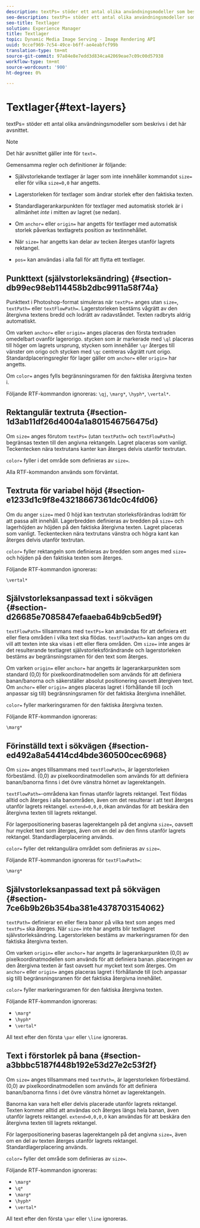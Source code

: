 ```yaml
---
description: textPs= stöder ett antal olika användningsmodeller som beskrivs i det här avsnittet.
seo-description: textPs= stöder ett antal olika användningsmodeller som beskrivs i det här avsnittet.
seo-title: Textlager
solution: Experience Manager
title: Textlager
topic: Dynamic Media Image Serving - Image Rendering API
uuid: 9ccef969-7c54-49ce-b6ff-ae4eabfcf99b
translation-type: tm+mt
source-git-commit: 97a84e8e7edd3d834ca42069eae7c09c00d57938
workflow-type: tm+mt
source-wordcount: '900'
ht-degree: 0%

---
```



# Textlager{#text-layers}

textPs= stöder ett antal olika användningsmodeller som beskrivs i det här avsnittet.

>[!NOTE]
>
>Det här avsnittet gäller inte för `text=`.

Gemensamma regler och definitioner är följande:

* Självstorlekande textlager är lager som inte innehåller kommandot `size=` eller för vilka `size=0,0` har angetts.

* Lagerstorleken för textlager som ändrar storlek efter den faktiska texten.
* Standardlagerankarpunkten för textlager med automatisk storlek är i allmänhet *inte* i mitten av lagret (se nedan).
* Om `anchor=` eller `origin=` har angetts för textlager med automatisk storlek påverkas textlagrets position av textinnehållet.

* När `size=` har angetts kan delar av tecken återges utanför lagrets rektangel.
* `pos=` kan användas i alla fall för att flytta ett textlager.

## Punkttext (självstorleksändring) {#section-db99ec98eb114458b2dbc9911a58f74a}

Punkttext i Photoshop-format simuleras när `textPs=` anges utan `size=`, `textPath=` eller `textFlowPath=`. Lagerstorleken bestäms vågrätt av den återgivna textens bredd och lodrätt av radavståndet. Texten radbryts aldrig automatiskt.

Om varken `anchor=` eller `origin=` anges placeras den första textraden omedelbart ovanför lagerorigo. stycken som är markerade med `\ql` placeras till höger om lagrets ursprung, stycken som innehåller `\qr` återges till vänster om origo och stycken med `\qc` centreras vågrätt runt origo. Standardplaceringsregler för lager gäller om `anchor=` eller `origin=` har angetts.

Om `color=` anges fylls begränsningsramen för den faktiska återgivna texten i.

Följande RTF-kommandon ignoreras: `\qj`, `\marg*`, `\hyph*`, `\vertal*`.

## Rektangulär textruta {#section-1d3ab11df26d4004a1a801546756475d}

Om `size=` anges förutom `textPs=` (utan `textPath=` och `textFlowPath=`) begränsas texten till den angivna rektangeln. Lagret placeras som vanligt. Teckentecken nära textrutans kanter kan återges delvis utanför textrutan.

`color=` fyller i det område som definieras av  `size=`.

Alla RTF-kommandon används som förväntat.

## Textruta för variabel höjd {#section-e1233d1c9f8e43218667361dc0c4fd06}

Om du anger `size=` med 0 höjd kan textrutan storleksförändras lodrätt för att passa allt innehåll. Lagerbredden definieras av bredden på `size=` och lagerhöjden av höjden på den faktiska återgivna texten. Lagret placeras som vanligt. Teckentecken nära textrutans vänstra och högra kant kan återges delvis utanför textrutan.

`color=` fyller rektangeln som definieras av bredden som anges med  `size=` och höjden på den faktiska texten som återges.

Följande RTF-kommandon ignoreras:

`\vertal*`

## Självstorleksanpassad text i sökvägen {#section-d26685e7085847efaaeba64b9cb5ed9f}

`textFlowPath=` tillsammans med  `textPs=` kan användas för att definiera ett eller flera områden i vilka text ska flödas. `textFlowXPath=` kan anges om du vill att texten inte ska visas i ett eller flera områden. Om `size=` inte anges är det resulterande textlagret självstorleksförändrande och lagerstorleken bestäms av begränsningsramen för den text som återges.

Om varken `origin=` eller `anchor=` har angetts är lagerankarpunkten som standard (0,0) för pixelkoordinatmodellen som används för att definiera banan/banorna och säkerställer absolut positionering oavsett återgiven text. Om `anchor=` eller `origin=` anges placeras lagret i förhållande till (och anpassar sig till) begränsningsramen för det faktiska återgivna innehållet.

`color=` fyller markeringsramen för den faktiska återgivna texten.

Följande RTF-kommandon ignoreras:

`\marg*`

## Förinställd text i sökvägen {#section-ed492a8a54414cd4bde360500cec6968}

Om `size=` anges tillsammans med `textFlowPath=`, är lagerstorleken förbestämd. (0,0) av pixelkoordinatmodellen som används för att definiera banan/banorna finns i det övre vänstra hörnet av lagerektangeln.

`textFlowPath=`-områdena kan finnas utanför lagrets rektangel. Text flödas alltid och återges i alla banområden, även om det resulterar i att text återges utanför lagrets rektangel. `extend=0,0,0,0`kan användas för att beskära den återgivna texten till lagrets rektangel.

För lagerpositionering baseras lagerektangeln på det angivna `size=`, oavsett hur mycket text som återges, även om en del av den finns utanför lagrets rektangel. Standardlagerplacering används.

`color=` fyller det rektangulära området som definieras av  `size=`.

Följande RTF-kommandon ignoreras för `textFlowPath=`:

`\marg*`

## Självstorleksanpassad text på sökvägen {#section-7ce6b9b26b354ba381e4378703154062}

`textPath=` definierar en eller flera banor på vilka text som anges med  `textPs=` ska återges. När `size=` inte har angetts blir textlagret självstorleksändring. Lagerstorleken bestäms av markeringsramen för den faktiska återgivna texten.

Om varken `origin=` eller `anchor=` har angetts är lagerankarpunkten (0,0) av pixelkoordinatmodellen som används för att definiera banan. placeringen av den återgivna texten är fast oavsett hur mycket text som återges. Om `anchor=` eller `origin=` anges placeras lagret i förhållande till (och anpassar sig till) begränsningsramen för det faktiska återgivna innehållet.

`color=` fyller markeringsramen för den faktiska återgivna texten.

Följande RTF-kommandon ignoreras:

* `\marg*`
* `\hyph*`
* `\vertal*`

All text efter den första `\par` eller `\line` ignoreras.

## Text i förstorlek på bana {#section-a3bbbc5187f448b192e53d27e2c53f2f}

Om `size=` anges tillsammans med `textPath=`, är lagerstorleken förbestämd. (0,0) av pixelkoordinatmodellen som används för att definiera banan/banorna finns i det övre vänstra hörnet av lagerektangeln.

Banorna kan vara helt eller delvis placerade utanför lagrets rektangel. Texten kommer alltid att användas och återges längs hela banan, även utanför lagrets rektangel. `extend=0,0,0,0` kan användas för att beskära den återgivna texten till lagrets rektangel.

För lagerpositionering baseras lagerektangeln på det angivna `size=`, även om en del av texten återges utanför lagrets rektangel. Standardlagerplacering används.

`color=` fyller det område som definieras av  `size=`.

Följande RTF-kommandon ignoreras:

* `\marg*`
* `\q*`
* `\marg*`
* `\hyph*`
* `\vertal*`

All text efter den första `\par` eller `\line` ignoreras.
